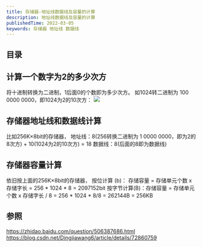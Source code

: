 ```yaml
---
title: 存储器-地址线数据线及容量的计算
description: 地址线数据线及容量的计算
publishedTime: 2022-03-05
keywords: 存储器 地址线 数据线
---
```


## 目录

## 计算一个数字为2的多少次方

将十进制转换为二进制，1后面0的个数即为多少次方。
如1024转二进制为 100 0000 0000，即1024为2的10次方：
![](/assets/blog/calculate-bin.png)


## 存储器地址线和数据线计算

比如256K×8bit的存储器，
地址线：8(256转换二进制为 1 0000 0000，即为2的8次方) + 10(1024为2的10次方) = 18
数据线：8(后面的8即为数据线)

## 存储器容量计算

依旧按上面的256K×8bit的存储器，
按位计算 (b)： 存储容量 = 存储单元个数 x 存储字长 = 256 * 1024 * 8 = 2097152bit
按字节计算(B)：存储容量 = 存储单元个数 x 存储字长 / 8 = 256 * 1024 * 8/8 = 262144B = 256KB


## 参照
https://zhidao.baidu.com/question/506387686.html
https://blog.csdn.net/Dingjiawang6/article/details/72860759

